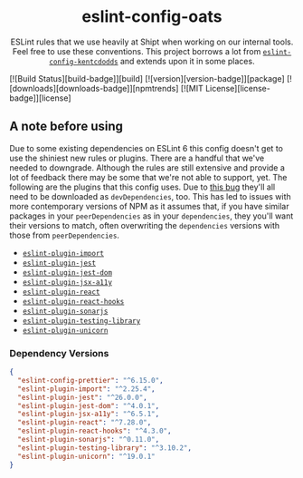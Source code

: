 <div align="center">
<h1>eslint-config-oats</h1>
<p>ESLint rules that we use heavily at Shipt when working on our internal tools. Feel free to use these conventions. This project borrows a lot from <a href="https://github.com/kentcdodds/eslint-config-kentcdodds"><code>eslint-config-kentcdodds</code></a> and extends upon it in some places.</p>

</div>
<!-- prettier-ignore-start -->
[![Build Status][build-badge]][build]
[![version][version-badge]][package]
[![downloads][downloads-badge]][npmtrends]
[![MIT License][license-badge]][license]
<!-- prettier-ignore-end -->


## A note before using
Due to some existing dependencies on ESLint 6 this config doesn't get to use the shiniest new rules or plugins. There are a handful that we've needed to downgrade. Although the rules are still extensive and provide a lot of feedback there may be some that we're not able to support, yet. The following are the plugins that this config uses. Due to [this bug](https://github.com/eslint/eslint/issues/3458) they'll all need to be downloaded as `devDependencies`, too. This has led to issues with more contemporary versions of NPM as it assumes that, if you have similar packages in your `peerDependencies` as in your `dependencies`, they you'll want their versions to match, often overwriting the `dependencies` versions with those from `peerDependencies`.

- [`eslint-plugin-import`](https://github.com/import-js/eslint-plugin-import)
- [`eslint-plugin-jest`](https://github.com/jest-community/eslint-plugin-jest)
- [`eslint-plugin-jest-dom`](https://github.com/testing-library/eslint-plugin-jest-dom)
- [`eslint-plugin-jsx-a11y`](https://github.com/jsx-eslint/eslint-plugin-jsx-a11y)
- [`eslint-plugin-react`](https://github.com/yannickcr/eslint-plugin-react)
- [`eslint-plugin-react-hooks`](https://github.com/facebook/react/tree/main/packages/eslint-plugin-react-hooks)
- [`eslint-plugin-sonarjs`](https://github.com/SonarSource/eslint-plugin-sonarjs)
- [`eslint-plugin-testing-library`](https://github.com/testing-library/eslint-plugin-testing-library)
- [`eslint-plugin-unicorn`](https://github.com/sindresorhus/eslint-plugin-unicorn)


### Dependency Versions

```json
{
  "eslint-config-prettier": "^6.15.0",
  "eslint-plugin-import": "^2.25.4",
  "eslint-plugin-jest": "^26.0.0",
  "eslint-plugin-jest-dom": "^4.0.1",
  "eslint-plugin-jsx-a11y": "^6.5.1",
  "eslint-plugin-react": "^7.28.0",
  "eslint-plugin-react-hooks": "^4.3.0",
  "eslint-plugin-sonarjs": "^0.11.0",
  "eslint-plugin-testing-library": "^3.10.2",
  "eslint-plugin-unicorn": "^19.0.1"
}
```
